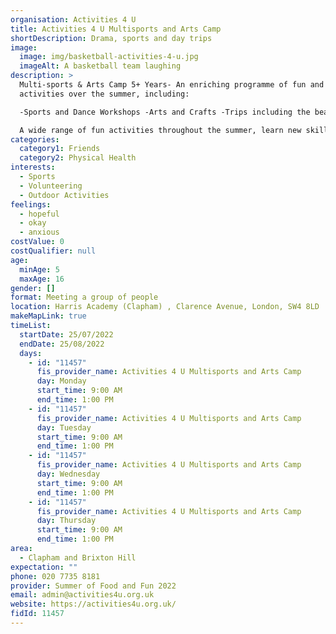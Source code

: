 ```yaml
---
organisation: Activities 4 U
title: Activities 4 U Multisports and Arts Camp
shortDescription: Drama, sports and day trips
image:
  image: img/basketball-activities-4-u.jpg
  imageAlt: A basketball team laughing
description: >
  Multi-sports & Arts Camp 5+ Years- An enriching programme of fun and engaging
  activities over the summer, including:

  -Sports and Dance Workshops -Arts and Crafts -Trips including the beach, theatre and more! -Drama workshops -Team games

  A wide range of fun activities throughout the summer, learn new skills, gain new experiences and meet new friends!
categories:
  category1: Friends
  category2: Physical Health
interests:
  - Sports
  - Volunteering
  - Outdoor Activities
feelings:
  - hopeful
  - okay
  - anxious
costValue: 0
costQualifier: null
age:
  minAge: 5
  maxAge: 16
gender: []
format: Meeting a group of people
location: Harris Academy (Clapham) , Clarence Avenue, London, SW4 8LD
makeMapLink: true
timeList:
  startDate: 25/07/2022
  endDate: 25/08/2022
  days:
    - id: "11457"
      fis_provider_name: Activities 4 U Multisports and Arts Camp
      day: Monday
      start_time: 9:00 AM
      end_time: 1:00 PM
    - id: "11457"
      fis_provider_name: Activities 4 U Multisports and Arts Camp
      day: Tuesday
      start_time: 9:00 AM
      end_time: 1:00 PM
    - id: "11457"
      fis_provider_name: Activities 4 U Multisports and Arts Camp
      day: Wednesday
      start_time: 9:00 AM
      end_time: 1:00 PM
    - id: "11457"
      fis_provider_name: Activities 4 U Multisports and Arts Camp
      day: Thursday
      start_time: 9:00 AM
      end_time: 1:00 PM
area:
  - Clapham and Brixton Hill
expectation: ""
phone: 020 7735 8181
provider: Summer of Food and Fun 2022
email: admin@activities4u.org.uk
website: https://activities4u.org.uk/
fidId: 11457
---
```


